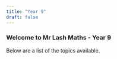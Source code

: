 ```yaml
---
title: "Year 9"
draft: false
---
```

### Welcome to Mr Lash Maths - Year 9

Below are a list of the topics available.
